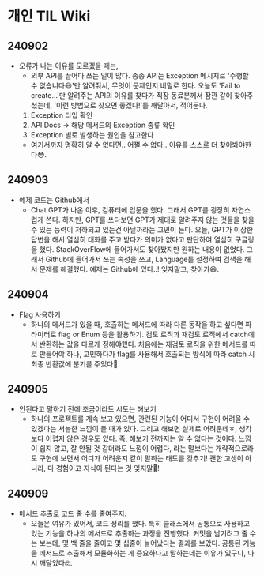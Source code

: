 # 개인 TIL Wiki


## 240902
* 오류가 나는 이유를 모르겠을 때는,
  * 외부 API를 끌어다 쓰는 일이 많다. 종종 API는 Exception 메시지로 '수행할 수 없습니다😆'만 알려줘서, 무엇이 문제인지 비밀로 한다. 오늘도 'Fail to create...'만 알려주는 API의 이유를 찾다가 직장 동료분께서 잠깐 같이 찾아주셨는데, '이런 방법으로 찾으면 좋겠다!'를 깨달아서, 적어둔다.
  1. Exception 타입 확인
  2. API Docs -> 해당 메서드의 Exception 종류 확인
  3. Exception 별로 발생하는 원인을 참고한다
    * 여기서까지 명확히 알 수 없다면.. 어쩔 수 없다.. 이유를 스스로 더 찾아봐야한다😳.

## 240903
* 예제 코드는 Github에서
  * Chat GPT가 나온 이후, 컴퓨터에 입문을 했다. 그래서 GPT를 굉장히 자연스럽게 쓴다. 하지만, GPT를 쓰다보면 GPT가 제대로 알려주지 않는 것들을 찾을 수 있는 능력이 저하되고 있는건 아닐까라는 고민이 든다. 오늘, GPT가 이상한 답변을 해서 열심히 대화를 주고 받다가 의미가 없다고 판단하여 열심히 구글링을 했다. StackOverFlow에 들어가서도 찾아봤지만 원하는 내용이 없었다. 그래서 Github에 들어가서 쓰는 속성을 쓰고, Language를 설정하여 검색을 해서 문제를 해결했다. 예제는 Github에 있다..! 잊지말고, 찾아가😆.

## 240904
* Flag 사용하기
  * 하나의 메서드가 있을 때, 호출하는 메서드에 따라 다른 동작을 하고 싶다면 파라미터로 flag or Enum 등을 활용하기. 검토 로직과 재검토 로직에서 catch에서 반환하는 값을 다르게 정해야했다. 처음에는 재검토 로직을 위한 메서드를 따로 만들어야 하나, 고민하다가 flag를 사용해서 호출되는 방식에 따라 catch 시 최종 반환값에 분기를 주었다🫠.

## 240905
* 안된다고 말하기 전에 조금이라도 시도는 해보기
  * 하나의 프로젝트를 계속 보고 있으면, 관련된 기능이 어디서 구현이 어려울 수 있겠다는 서늘한 느낌이 들 때가 있다. 그리고 해보면 실제로 어려운데ㅎ, 생각보다 어렵지 않은 경우도 있다. 즉, 해보기 전까지는 알 수 없다는 것이다. 느낌이 쉽지 않고, 잘 안될 것 같더라도 느낌이 어렵다, 라는 말보다는 개략적으로라도 구현에 보면서 어디가 어려운지 같이 말하는 태도를 갖추기! 괜한 고생이 아니라, 다 경험이고 지식이 된다는 것 잊지말🫠!

## 240909
* 메서드 추출로 코드 줄 수를 줄여주지.
  * 오늘은 여유가 있어서, 코드 정리를 했다. 특히 클래스에서 공통으로 사용하고 있는 기능을 하나의 메서드로 추출하는 과정을 진행했다. 커밋을 남기려고 줄 수는 보는데, 몇 백 줄을 줄이고 몇 십줄이 늘어났다는 결과를 보았다. 공통된 기능을 메서드로 추출해서 모듈화하는 게 중요하다고 말하는데는 이유가 있구나, 다시 깨달았다🤓.